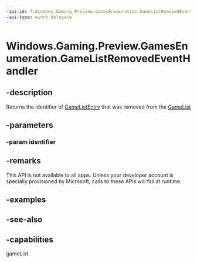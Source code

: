 ```yaml
---
-api-id: T:Windows.Gaming.Preview.GamesEnumeration.GameListRemovedEventHandler
-api-type: winrt delegate
---
```

<!-- Delegate syntax.
public delegate void GameListRemovedEventHandler(System.String identifier)
-->
# Windows.Gaming.Preview.GamesEnumeration.GameListRemovedEventHandler

## -description
Returns the identifier of [GameListEntry](gamelistentry.md) that was removed from the [GameList](gamelist.md)

## -parameters
### -param identifier


## -remarks
This API is not available to all apps. Unless your developer account is specially provisioned by Microsoft, calls to these APIs will fail at runtime.

## -examples

## -see-also


## -capabilities
gameList
